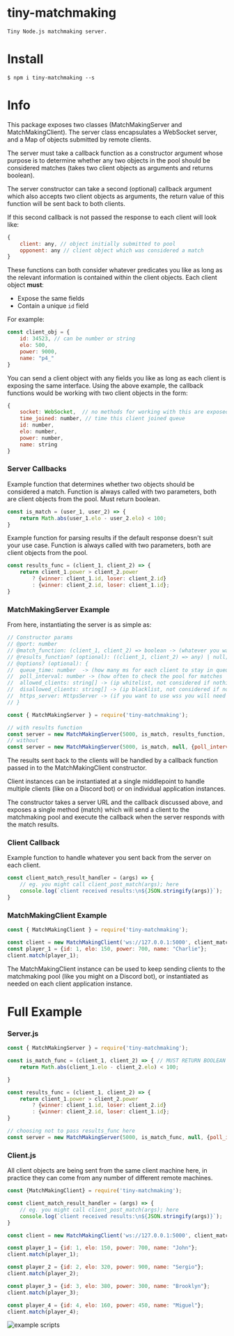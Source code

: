 # tiny-matchmaking
```
Tiny Node.js matchmaking server.
```

# Install
```
$ npm i tiny-matchmaking --s
```
# Info
This package exposes two classes (MatchMakingServer and MatchMakingClient). 
The server class encapsulates a WebSocket server, and a Map of objects submitted by remote clients. 

The server must take a callback function as a constructor argument whose purpose is to determine whether any two objects in the pool should be considered matches (takes two client objects as arguments and returns boolean).

The server constructor can take a second (optional) callback argument which also accepts two client objects as arguments, the return value of this function will be sent back to both clients.

If this second callback is not passed the response to each client will look like:
```js
{
    client: any, // object initially submitted to pool
    opponent: any // client object which was considered a match
}
```
These functions can both consider whatever predicates you like as long as the relevant information is contained within the client objects.
Each client object **must**:
 - Expose the same fields
 - Contain a unique `id` field

For example:
```js
const client_obj = {
    id: 34523, // can be number or string
    elo: 500,
    power: 9000,
    name: "p4_"
}
```
You can send a client object with any fields you like as long as each client is exposing the same interface.
Using the above example, the callback functions would be working with two client objects in the form:
```js
{
    socket: WebSocket,  // no methods for working with this are exposed, socket operations are handled internally by the MatchMakingServer and MatchMakingClient instances.
    time_joined: number, // time this client joined queue
    id: number,
    elo: number,
    power: number,
    name: string
}
```
### Server Callbacks
Example function that determines whether two objects should be considered a match.
Function is always called with two parameters, both are client objects from the pool.
Must return boolean.
```js
const is_match = (user_1, user_2) => {
    return Math.abs(user_1.elo - user_2.elo) < 100;
}
```
Example function for parsing results if the default response doesn't suit your use case.
Function is always called with two parameters, both are client objects from the pool.
```js
const results_func = (client_1, client_2) => {
    return client_1.power > client_2.power
        ? {winner: client_1.id, loser: client_2.id}
        : {winner: client_2.id, loser: client_1.id};
}
```
### MatchMakingServer Example
From here, instantiating the server is as simple as:
```js
// Constructor params
// @port: number 
// @match_function: (client_1, client_2) => boolean -> (whatever you want beyond that)
// @results_function? (optional): ((client_1, client_2) => any) | null;
// @options? (optional): {
//  queue_time: number  -> (how many ms for each client to stay in queue before giving up)
//  poll_interval: number -> (how often to check the pool for matches
//  allowed_clients: string[] -> (ip whitelist, not considered if nothing is passed in)
//  disallowed_clients: string[] -> (ip blacklist, not considered if nothing is passed in)
//  https_server: HttpsServer -> (if you want to use wss you will need to pass you own server in, otherwise a http server is created for you) (UNTESTED)
// }

const { MatchMakingServer } = require('tiny-matchmaking');

// with results function
const server = new MatchMakingServer(5000, is_match, results_function, {poll_interval: 1000, queue_time: 20000});
// without
const server = new MatchMakingServer(5000, is_match, null, {poll_interval: 1000, queue_time: 20000});
```

The results sent back to the clients will be handled by a callback function passed in to the MatchMakingClient constructor.

Client instances can be instantiated at a single middlepoint to handle multiple clients (like on a Discord bot) or on individual application instances.

The constructor takes a server URL and the callback discussed above, and exposes a single method (match) which will send a client to the matchmaking pool and
execute the callback when the server responds with the match results.
### Client Callback
Example function to handle whatever you sent back from the server on each client.
```js
const client_match_result_handler = (args) => {
    // eg. you might call client_post_match(args); here
    console.log(`client received results:\n${JSON.stringify(args)}`);
}
```
### MatchMakingClient Example
```js
const { MatchMakingClient } = require('tiny-matchmaking');

const client = new MatchMakingClient('ws://127.0.0.1:5000', client_match_result_handler);
const player_1 = {id: 1, elo: 150, power: 700, name: "Charlie"};
client.match(player_1);
```
The MatchMakingClient instance can be used to keep sending clients to the matchmaking pool (like you might on a Discord bot), or instantiated as needed on each client application instance.

# Full Example
### Server.js
```js
const { MatchMakingServer } = require('tiny-matchmaking');

const is_match_func = (client_1, client_2) => { // MUST RETURN BOOLEAN
    return Math.abs(client_1.elo - client_2.elo) < 100;

}

const results_func = (client_1, client_2) => {
    return client_1.power > client_2.power
        ? {winner: client_1.id, loser: client_2.id}
        : {winner: client_2.id, loser: client_1.id};
}

// choosing not to pass results_func here
const server = new MatchMakingServer(5000, is_match_func, null, {poll_interval: 1000, queue_time: 20000});
```
### Client.js
All client objects are being sent from the same client machine here, in practice they can come from any number of different remote machines.
```js
const {MatchMakingClient} = require('tiny-matchmaking');

const client_match_result_handler = (args) => {
    // eg. you might call client_post_match(args); here
    console.log(`client received results:\n${JSON.stringify(args)}`);
}

const client = new MatchMakingClient('ws://127.0.0.1:5000', client_match_result_handler);

const player_1 = {id: 1, elo: 150, power: 700, name: "John"};
client.match(player_1);

const player_2 = {id: 2, elo: 320, power: 900, name: "Sergio"};
client.match(player_2);

const player_3 = {id: 3, elo: 380, power: 300, name: "Brooklyn"};
client.match(player_3);

const player_4 = {id: 4, elo: 160, power: 450, name: "Miguel"};
client.match(player_4);
```
![example scripts](https://i.imgur.com/n1lVWGU.png)